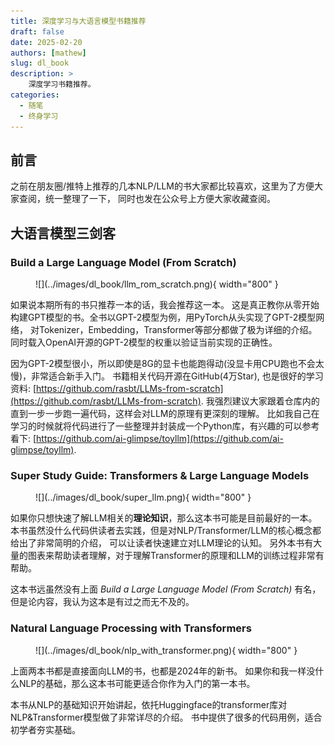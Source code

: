 ```yaml
---
title: 深度学习与大语言模型书籍推荐
draft: false
date: 2025-02-20
authors: [mathew]
slug: dl_book
description: >
    深度学习书籍推荐。
categories:
  - 随笔
  - 终身学习
---
```


## 前言

之前在朋友圈/推特上推荐的几本NLP/LLM的书大家都比较喜欢，这里为了方便大家查阅，统一整理了一下，
同时也发在公众号上方便大家收藏查阅。

## 大语言模型三剑客

### Build a Large Language Model (From Scratch)

<figure markdown="span">
  ![](../images/dl_book/llm_rom_scratch.png){ width="800" }
</figure>

如果说本期所有的书只推荐一本的话，我会推荐这一本。
这是真正教你从零开始构建GPT模型的书。全书以GPT-2模型为例，用PyTorch从头实现了GPT-2模型网络，
对Tokenizer，Embedding，Transformer等部分都做了极为详细的介绍。
同时载入OpenAI开源的GPT-2模型的权重以验证当前实现的正确性。

因为GPT-2模型很小，所以即使是8G的显卡也能跑得动(没显卡用CPU跑也不会太慢)，非常适合新手入门。
书籍相关代码开源在GitHub(4万Star), 也是很好的学习资料: [https://github.com/rasbt/LLMs-from-scratch](https://github.com/rasbt/LLMs-from-scratch).
我强烈建议大家跟着仓库内的直到一步一步跑一遍代码，这样会对LLM的原理有更深刻的理解。
比如我自己在学习的时候就将代码进行了一些整理并封装成一个Python库，有兴趣的可以参考看下: [https://github.com/ai-glimpse/toyllm](https://github.com/ai-glimpse/toyllm).


### Super Study Guide: Transformers & Large Language Models

<figure markdown="span">
  ![](../images/dl_book/super_llm.png){ width="800" }
</figure>

如果你只想快速了解LLM相关的**理论知识**，那么这本书可能是目前最好的一本。
本书虽然没什么代码供读者去实践，但是对NLP/Transformer/LLM的核心概念都给出了非常简明的介绍， 可以让读者快速建立对LLM理论的认知。
另外本书有大量的图表来帮助读者理解，对于理解Transformer的原理和LLM的训练过程非常有帮助。

这本书远虽然没有上面 *Build a Large Language Model (From Scratch)* 有名，但是论内容，我认为这本是有过之而无不及的。

### Natural Language Processing with Transformers


<figure markdown="span">
  ![](../images/dl_book/nlp_with_transformer.png){ width="800" }
</figure>

上面两本书都是直接面向LLM的书，也都是2024年的新书。
如果你和我一样没什么NLP的基础，那么这本书可能更适合你作为入门的第一本书。

本书从NLP的基础知识开始讲起，依托Huggingface的transformer库对NLP&Transformer模型做了非常详尽的介绍。
书中提供了很多的代码用例，适合初学者夯实基础。


